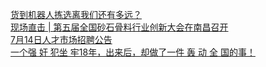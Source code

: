   
[货到机器人拣选离我们还有多远？](http://www.dianyue.me/archives/545/r7fmc1epo2eszvms/)  
[现场直击 | 第五届全国砂石骨料行业创新大会在南昌召开](http://www.dianyue.me/archives/841/5ifx0mwd6c57ob5q/)  
[7月14日人才市场招聘公告](http://www.dianyue.me/archives/715/l88g43chustan9ou/)  
[一个强 奸 犯坐 牢18年，出来后，却做了一件 轰 动 全 国的事！](http://www.dianyue.me/archives/671/aqnvnsnlv3ivhjdo/)